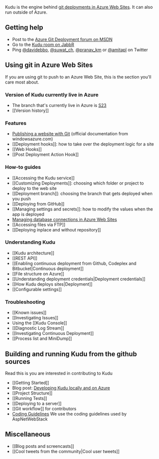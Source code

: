 Kudu is the engine behind [git deployments in Azure Web Sites](https://www.windowsazure.com/en-us/develop/nodejs/common-tasks/publishing-with-git/). It can also run outside of Azure.

## Getting help

* Post to the [Azure Git Deployment forum on MSDN](http://social.msdn.microsoft.com/Forums/en-US/azuregit)
* Go to the [Kudu room on JabbR](http://jabbr.net/#/rooms/kudu)
* Ping [@davidebbo](https://twitter.com/davidebbo), [@suwat_ch](https://twitter.com/suwat_ch), [@pranav_km](https://twitter.com/pranav_km) or [@amitapl](https://twitter.com/amitapl) on Twitter


## Using git in Azure Web Sites

If you are using git to push to an Azure Web Site, this is the section you'll care most about.

### Version of Kudu currently live in Azure

* The branch that's currently live in Azure is [S23](https://github.com/projectkudu/kudu/tree/S23)
* [[Version history]]

### Features
* [Publishing a website with Git](https://www.windowsazure.com/en-us/develop/nodejs/common-tasks/publishing-with-git/) (official documentation from windowsazure.com)
* [[Deployment hooks]]: how to take over the deployment logic for a site
* [[Web Hooks]]
* [[Post Deployment Action Hook]]


### How-to guides

* [[Accessing the Kudu service]]
* [[Customizing Deployments]]: choosing which folder or project to deploy to the web site
* [[Deployment branch]]: choosing the branch that gets deployed when you push
* [[Deploying from GitHub]]
* [[Managing settings and secrets]]: how to modify the values when the app is deployed
* [Managing database connections in Azure Web Sites](http://blog.davidebbo.com/2012/09/managing-database-connections-in-azure.html)
* [[Accessing files via FTP]]
* [[Deploying inplace and without repository]]

### Understanding Kudu

* [[Kudu architecture]]
* [[REST API]]
* [[Enabling continuous deployment from Github, Codeplex and Bitbucket|Continuous deployment]]
* [[File structure on Azure]]
* [[Understanding deployment credentials|Deployment credentials]]
* [[How Kudu deploys sites|Deployment]]
* [[Configurable settings]]


### Troubleshooting

* [[Known issues]]
* [[Investigating Issues]]
* Using the [[Kudu Console]]
* [[Diagnostic Log Stream]]
* [[Investigating Continuous Deployment]]
* [[Process list and MiniDump]]

## Building and running Kudu from the github sources

Read this is you are interested in contributing to Kudu

* [[Getting Started]]
* Blog post: [Developing Kudu locally and on Azure](http://blog.davidebbo.com/2012/06/developing-kudu-locally-and-on-azure.html)
* [[Project Structure]]
* [[Running Tests]]
* [[Deploying to a server]]
* [[Git workflow]] for contributors
* [Coding Guidelines](http://aspnetwebstack.codeplex.com/wikipage?title=CodingConventions) We use the coding guidelines used by AspNetWebStack

## Miscellaneous

* [[Blog posts and screencasts]]
* [[Cool tweets from the community|Cool user tweets]]